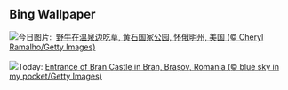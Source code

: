 ## Bing Wallpaper
![](https://www.bing.com/th?id=OHR.BisonSprings_ZH-CN4419733534_UHD.jpg&w=1000)今日图片: &nbsp;[野牛在温泉边吃草,  黄石国家公园, 怀俄明州, 美国 (© Cheryl Ramalho/Getty Images)](https://www.bing.com/th?id=OHR.BisonSprings_ZH-CN4419733534_UHD.jpg)
<br><br/>
![](https://www.bing.com/th?id=OHR.BranCastle_EN-US5914201029_UHD.jpg&w=1000)Today: [Entrance of Bran Castle in Bran, Brașov, Romania (© blue sky in my pocket/Getty Images)](https://www.bing.com/th?id=OHR.BranCastle_EN-US5914201029_UHD.jpg)
<br><br/>
